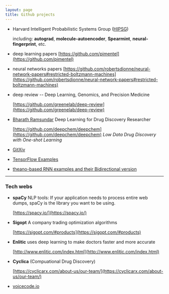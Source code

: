 ```yaml
---
layout: page
title: Github projects
---
```


* Harvard Intelligent Probabilistic Systems Group ([HIPSG](https://github.com/HIPS))

  including: **autograd**, **molecule-autoencoder**, **Spearmint**, **neural-fingerprint**, etc.

* deep learning papers [https://github.com/pimentel](https://github.com/pimentel)

* neural networks papers [https://github.com/robertsdionne/neural-network-papers#restricted-boltzmann-machines](https://github.com/robertsdionne/neural-network-papers#restricted-boltzmann-machines)

* deep review -- Deep Learning, Genomics, and Precision Medicine

  [https://github.com/greenelab/deep-review](https://github.com/greenelab/deep-review)

* [Bharath Ramsundar](http://rbharath.github.io/) Deep Learning for Drug Discovery Researcher

  [https://github.com/deepchem/deepchem](https://github.com/deepchem/deepchem) *Low Data Drug Discovery with One-shot Learning*

* [GitXiv](http://www.gitxiv.com/)

* [TensorFlow Examples](https://github.com/aymericdamien/TensorFlow-Examples)

* [theano-based RNN examples and their Bidirectional version](https://github.com/uyaseen/theano-recurrence])

----
### Tech webs

* **spaCy**
  NLP tools: If your application needs to process entire web dumps, spaCy is the library you want to be using.

  [https://spacy.io/](https://spacy.io/)

* **Sigopt** A company trading optimization algorithms

  [https://sigopt.com/#products](https://sigopt.com/#products)

* **Enlitic** uses deep learning to make doctors faster and more accurate

  [http://www.enlitic.com/index.html](http://www.enlitic.com/index.html)

* **Cyclica** (Compuational Drug Discovery)

  [https://cyclicarx.com/about-us/our-team/](https://cyclicarx.com/about-us/our-team/)

* [voicecode.io](http://voicecode.io/)